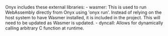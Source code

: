 Onyx includes these external libraries:
    - wasmer: This is used to run WebAssembly directly from Onyx using 'onyx run'. Instead of relying on the host system to have Wasmer installed, it is included in the project. This will need to be updated as Wasmer is updated.
    - dyncall: Allows for dynamically calling arbitrary C function at runtime.
